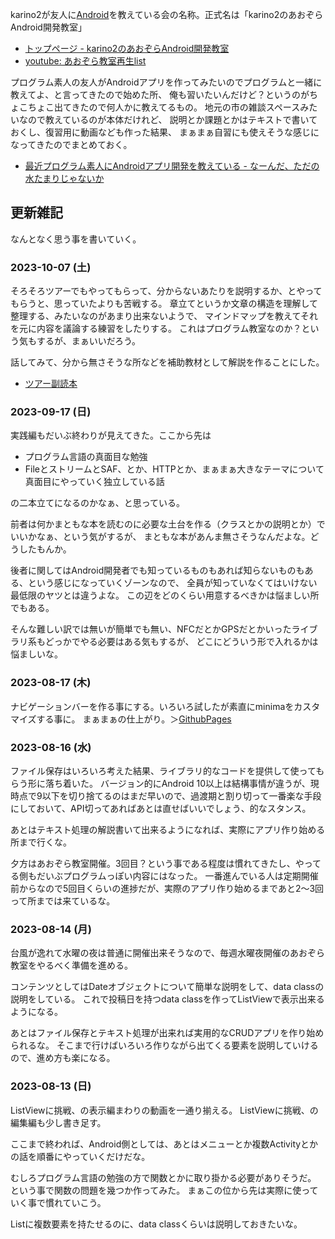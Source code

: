 karino2が友人に[Android](Android)を教えている会の名称。正式名は「karino2のあおぞらAndroid開発教室」

- [トップページ - karino2のあおぞらAndroid開発教室](https://karino2.github.io/kotlin-lesson/)
- [youtube: あおぞら教室再生list](https://youtu.be/fa0nvWd_VOE?list=PL3J_mLcl4YCdi2bLHtynt7Ohni1_NQJiF)

プログラム素人の友人がAndroidアプリを作ってみたいのでプログラムと一緒に教えてよ、と言ってきたので始めた所、
俺も習いたいんだけど？というのがちょこちょこ出てきたので何人かに教えてるもの。
地元の市の雑談スペースみたいなので教えているのが本体だけれど、
説明とか課題とかはテキストで書いておくし、復習用に動画なども作った結果、
まぁまぁ自習にも使えそうな感じになってきたのでまとめておく。

- [最近プログラム素人にAndroidアプリ開発を教えている - なーんだ、ただの水たまりじゃないか](https://karino2.github.io/2023/09/16/aozora_android_classroom.html)

## 更新雑記

なんとなく思う事を書いていく。

### 2023-10-07 (土)

そろそろツアーでもやってもらって、分からないあたりを説明するか、とやってもらうと、思っていたよりも苦戦する。
章立てというか文章の構造を理解して整理する、みたいなのがあまり出来ないようで、
マインドマップを教えてそれを元に内容を議論する練習をしたりする。
これはプログラム教室なのか？という気もするが、まぁいいだろう。

話してみて、分から無さそうな所などを補助教材として解説を作ることにした。

- [ツアー副読本](https://karino2.github.io/kotlin-lesson/tour_sidereading.html)

### 2023-09-17 (日)

実践編もだいぶ終わりが見えてきた。ここから先は

- プログラム言語の真面目な勉強
- FileとストリームとSAF、とか、HTTPとか、まぁまぁ大きなテーマについて真面目にやっていく独立している話

の二本立てになるのかなぁ、と思っている。

前者は何かまともな本を読むのに必要な土台を作る（クラスとかの説明とか）でいいかなぁ、という気がするが、
まともな本があんま無さそうなんだよな。どうしたもんか。

後者に関してはAndroid開発者でも知っているものもあれば知らないものもある、という感じになっていくゾーンなので、
全員が知っていなくてはいけない最低限のヤツとは違うよな。
この辺をどのくらい用意するべきかは悩ましい所でもある。

そんな難しい訳では無いが簡単でも無い、NFCだとかGPSだとかいったライブラリ系もどっかでやる必要はある気もするが、
どこにどういう形で入れるかは悩ましいな。

### 2023-08-17 (木)

ナビゲーションバーを作る事にする。いろいろ試したが素直にminimaをカスタマイズする事に。
まぁまぁの仕上がり。＞[GithubPages](GithubPages)

### 2023-08-16 (水)

ファイル保存はいろいろ考えた結果、ライブラリ的なコードを提供して使ってもらう形に落ち着いた。
バージョン的にAndroid 10以上は結構事情が違うが、現時点で9以下を切り捨てるのはまだ早いので、過渡期と割り切って一番楽な手段にしておいて、API切ってあればあとは直せばいいでしょう、的なスタンス。

あとはテキスト処理の解説書いて出来るようになれば、実際にアプリ作り始める所まで行くな。

夕方はあおぞら教室開催。3回目？という事である程度は慣れてきたし、やってる側もだいぶプログラムっぽい内容にはなった。
一番進んでいる人は定期開催前からなので5回目くらいの進捗だが、実際のアプリ作り始めるまであと2〜3回って所までは来ているな。

### 2023-08-14 (月)

台風が逸れて水曜の夜は普通に開催出来そうなので、毎週水曜夜開催のあおぞら教室をやるべく準備を進める。

コンテンツとしてはDateオブジェクトについて簡単な説明をして、data classの説明をしている。
これで投稿日を持つdata classを作ってListViewで表示出来るようになる。

あとはファイル保存とテキスト処理が出来れば実用的なCRUDアプリを作り始められるな。
そこまで行けばいろいろ作りながら出てくる要素を説明していけるので、進め方も楽になる。

### 2023-08-13 (日)

ListViewに挑戦、の表示編まわりの動画を一通り揃える。
ListViewに挑戦、の編集編も少し書き足す。

ここまで終われば、Android側としては、あとはメニューとか複数Activityとかの話を順番にやっていくだけだな。

むしろプログラム言語の勉強の方で関数とかに取り掛かる必要がありそうだ。
という事で関数の問題を幾つか作ってみた。
まぁこの位から先は実際に使っていく事で慣れていこう。

Listに複数要素を持たせるのに、data classくらいは説明しておきたいな。